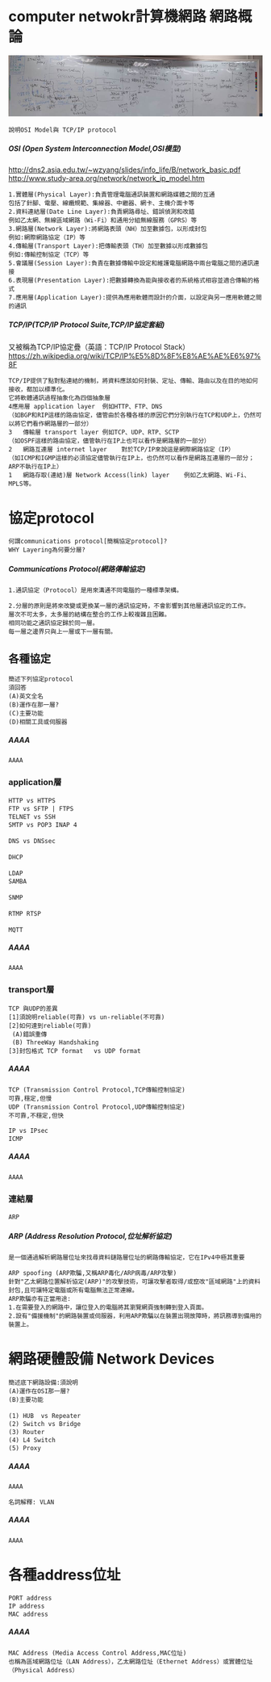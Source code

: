 # computer netwokr計算機網路   網路概論
![協定protocol](protocol.jpg)
```
說明OSI Model與 TCP/IP protocol
```
##### OSI (Open System Interconnection Model,OSI模型)
http://dns2.asia.edu.tw/~wzyang/slides/info_life/B/network_basic.pdf
http://www.study-area.org/network/network_ip_model.htm
```
1.實體層(Physical Layer):負責管理電腦通訊裝置和網路媒體之間的互通
包括了針腳、電壓、線纜規範、集線器、中繼器、網卡、主機介面卡等
2.資料連結層(Date Line Layer):負責網路尋址、錯誤偵測和改錯
例如乙太網、無線區域網路（Wi-Fi）和通用分組無線服務（GPRS）等
3.網路層(Network Layer):將網路表頭（NH）加至數據包，以形成封包
例如:網際網路協定（IP）等
4.傳輸層(Transport Layer):把傳輸表頭（TH）加至數據以形成數據包
例如:傳輸控制協定（TCP）等
5.會議層(Session Layer):負責在數據傳輸中設定和維護電腦網路中兩台電腦之間的通訊連接
6.表現層(Presentation Layer):把數據轉換為能與接收者的系統格式相容並適合傳輸的格式
7.應用層(Application Layer):提供為應用軟體而設計的介面，以設定與另一應用軟體之間的通訊
```
##### TCP/IP(TCP/IP Protocol Suite,TCP/IP協定套組)
又被稱為TCP/IP協定疊（英語：TCP/IP Protocol Stack）
https://zh.wikipedia.org/wiki/TCP/IP%E5%8D%8F%E8%AE%AE%E6%97%8F
```
TCP/IP提供了點對點連結的機制，將資料應該如何封裝、定址、傳輸、路由以及在目的地如何接收，都加以標準化。
它將軟體通訊過程抽象化為四個抽象層
4應用層 application layer	例如HTTP、FTP、DNS
（如BGP和RIP這樣的路由協定，儘管由於各種各樣的原因它們分別執行在TCP和UDP上，仍然可以將它們看作網路層的一部分）
3	傳輸層 transport layer	例如TCP、UDP、RTP、SCTP
（如OSPF這樣的路由協定，儘管執行在IP上也可以看作是網路層的一部分）
2	網路互連層 internet layer	對於TCP/IP來說這是網際網路協定（IP）
（如ICMP和IGMP這樣的必須協定儘管執行在IP上，也仍然可以看作是網路互連層的一部分；ARP不執行在IP上）
1	網路存取(連結)層 Network Access(link) layer	例如乙太網路、Wi-Fi、MPLS等。
```
# 協定protocol
```
何謂communications protocol[簡稱協定protocol]?
WHY Layering為何要分層?
```
##### Communications Protocol(網路傳輸協定)
```
1.通訊協定（Protocol）是用來溝通不同電腦的一種標準架構。
``` 
```
2.分層的原則是將來改變或更換某一層的通訊協定時，不會影響到其他層通訊協定的工作。
層次不可太多，太多層的結構在整合的工作上較複雜且困難。
相同功能之通訊協定歸於同一層。
每一層之邊界只與上一層或下一層有關。
```
## 各種協定
```
簡述下列協定protocol
須回答
(A)英文全名
(B)運作在那一層?
(C)主要功能
(D)相關工具或伺服器
```
##### AAAA
```
AAAA
```
### application層
```
HTTP vs HTTPS
FTP vs SFTP | FTPS
TELNET vs SSH
SMTP vs POP3 INAP 4

DNS vs DNSsec

DHCP

LDAP
SAMBA

SNMP

RTMP RTSP

MQTT
```
##### AAAA
```
AAAA
```
### transport層
```
TCP 與UDP的差異
[1]須說明reliable(可靠) vs un-reliable(不可靠)
[2]如何達到reliable(可靠)
 (A)錯誤重傳
 (B) ThreeWay Handshaking
[3]封包格式 TCP format   vs UDP format 
```
##### AAAA
```
TCP (Transmission Control Protocol,TCP傳輸控制協定) 
可靠,穩定,但慢
UDP (Transmission Control Protocol,UDP傳輸控制協定) 
不可靠,不穩定,但快
```
```
IP vs IPsec
ICMP
```
##### AAAA
```
AAAA
```
### 連結層
```
ARP
```
##### ARP (Address Resolution Protocol,位址解析協定)
```
是一個通過解析網路層位址來找尋資料鏈路層位址的網路傳輸協定，它在IPv4中極其重要
```
```
ARP spoofing (ARP欺騙,又稱ARP毒化/ARP病毒/ARP攻擊)
針對"乙太網路位置解析協定(ARP)"的攻擊技術，可讓攻擊者取得/或竄改"區域網路"上的資料封包,且可讓特定電腦或所有電腦無法正常連線。
ARP欺騙亦有正當用途:
1.在需要登入的網路中，讓位登入的電腦將其瀏覽網頁強制轉到登入頁面。
2.設有"備援機制"的網路裝置或伺服器，利用ARP欺騙以在裝置出現故障時，將訊務導到備用的裝置上。
```
# 網路硬體設備 Network Devices
```
簡述底下網路設備:須說明
(A)運作在OSI那一層?
(B)主要功能

(1) HUB  vs Repeater
(2) Switch vs Bridge
(3) Router
(4) L4 Switch
(5) Proxy 
```
##### AAAA
```
AAAA
```
```
名詞解釋: VLAN
```
##### AAAA
```
AAAA
```
# 各種address位址
```
PORT address
IP address
MAC address
```
##### AAAA
```
MAC Address (Media Access Control Address,MAC位址)
也稱為區域網路位址（LAN Address），乙太網路位址（Ethernet Address）或實體位址（Physical Address）
```
